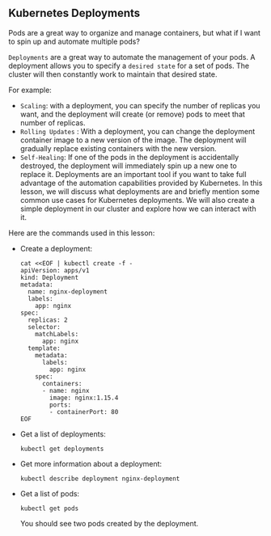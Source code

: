 ## Kubernetes Deployments
Pods are a great way to organize and manage containers, but what if I want to spin up and automate multiple pods?

`Deployments` are a great way to automate the management of your pods. A deployment allows you to specify a `desired state` for a set of pods. The cluster will then constantly work to maintain that desired state.

For example:

- `Scaling`: with a deployment, you can specify the number of replicas you want, and the deployment will create (or remove) pods to meet that number of replicas.
- `Rolling Updates` : With a deployment, you can change the deployment container image to a new version of the image. The deployment will gradually replace existing containers with the new version.
- `Self-Healing`: If one of the pods in the deployment is accidentally destroyed, the deployment will immediately spin up a new one to replace it.
Deployments are an important tool if you want to take full advantage of the automation capabilities provided by Kubernetes. In this lesson, we will discuss what deployments are and briefly mention some common use cases for Kubernetes deployments. We will also create a simple deployment in our cluster and explore how we can interact with it.


Here are the commands used in this lesson:

-   Create a deployment:
    
    ```
    cat <<EOF | kubectl create -f -
    apiVersion: apps/v1
    kind: Deployment
    metadata:
      name: nginx-deployment
      labels:
        app: nginx
    spec:
      replicas: 2
      selector:
        matchLabels:
          app: nginx
      template:
        metadata:
          labels:
            app: nginx
        spec:
          containers:
          - name: nginx
            image: nginx:1.15.4
            ports:
            - containerPort: 80
    EOF
    
    ```
    
-   Get a list of deployments:
    
    ```
    kubectl get deployments
    
    ```
    
-   Get more information about a deployment:
    
    ```
    kubectl describe deployment nginx-deployment
    
    ```
    
-   Get a list of pods:
    
    ```
    kubectl get pods
    
    ```
    
    You should see two pods created by the deployment.